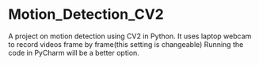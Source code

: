 # Motion_Detection_CV2

A project on motion detection using CV2 in Python.
It uses laptop webcam to record videos frame by frame(this setting is changeable)
Running the code in PyCharm will be a better option.
